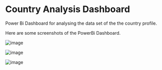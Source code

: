 # Country Analysis Dashboard
Power Bi Dashboard for analysing the data set of the the country profile.

Here are some screenshots of the PowerBi Dashboard.

![image](https://user-images.githubusercontent.com/98228696/177392809-c59aaca0-d38c-4219-9666-e334be1180cb.png)

![image](https://user-images.githubusercontent.com/98228696/177392925-d14db465-7964-41d0-a2b5-6d3283d0a80d.png)

![image](https://user-images.githubusercontent.com/98228696/177393013-2a5f8652-108c-49ce-9379-8f153ea1a1d1.png)

